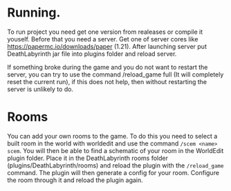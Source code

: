 # Running.
To run project you need get one version from realeases or compile it youself. Before that you need a server. Get one of server cores like https://papermc.io/downloads/paper (1.21). After launching server put DeathLabyrinth jar file into plugins folder and reload server.

If something broke during the game and you do not want to restart the server, you can try to use the command /reload_game full (It will completely reset the current run), if this does not help, then without restarting the server is unlikely to do.

# Rooms
You can add your own rooms to the game. To do this you need to select a built room in the world with worldedit and use the command `/scem <name> scem`. You will then be able to find a schematic of your room in the WorldEdit plugin folder. Place it in the DeathLabyrinth rooms folder (plugins/DeathLabyrinth/rooms) and reload the plugin with the `/reload_game` command. The plugin will then generate a config for your room. Configure the room through it and reload the plugin again.
